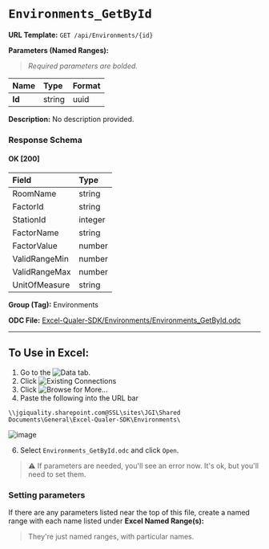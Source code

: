 # `Environments_GetById`
> 
    
**URL Template:**
`GET /api/Environments/{id}`

**Parameters (Named Ranges):**

> *Required parameters are bolded.*

| Name   | Type   | Format   |
|:-------|:-------|:---------|
| **Id** | string | uuid     |

**Description:**
No description provided.

### Response Schema

#### OK [200]

| Field         | Type    |
|:--------------|:--------|
| RoomName      | string  |
| FactorId      | string  |
| StationId     | integer |
| FactorName    | string  |
| FactorValue   | number  |
| ValidRangeMin | number  |
| ValidRangeMax | number  |
| UnitOfMeasure | string  |

**Group (Tag):**
Environments

**ODC File:**
[Excel-Qualer-SDK/Environments/Environments_GetById.odc](https://github.com/Johnson-Gage-Inspection-Inc/qualer-sdk-odc/blob/main/Excel-Qualer-SDK/Environments/Environments_GetById.odc)

---

To Use in Excel:
---

1. Go to the ![`Data`](https://github.com/user-attachments/assets/da437a70-57b3-4c5b-bb01-4910ece19ed1)
 tab.
3. Click ![Existing Connections](https://github.com/user-attachments/assets/a2f1ed67-b2e0-4c23-ac90-68c870e60289)
4. Click ![`Browse for More...`](https://github.com/user-attachments/assets/8e698494-6865-41e7-b6fa-043aea81809a)
5. Paste the following into the URL bar
```
\\jgiquality.sharepoint.com@SSL\sites\JGI\Shared Documents\General\Excel-Qualer-SDK\Environments\
```

![image](https://github.com/user-attachments/assets/1e1a8d87-0377-446d-aaf5-d78562991db3)

6. Select `Environments_GetById.odc` and click `Open`.

> ⚠️ If parameters are needed, you'll see an error now. It's ok, but you'll need to set them.

### Setting parameters
If there are any parameters listed near the top of this file, create a named range with each name listed under **Excel Named Range(s):**
> They're just named ranges, with particular names.
